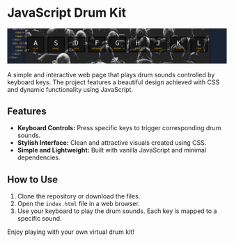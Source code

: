 # JavaScript Drum Kit

![Screenshot of the Drum Kit](./preview.png)

A simple and interactive web page that plays drum sounds controlled by keyboard keys. The project features a beautiful design achieved with CSS and dynamic functionality using JavaScript.

## Features
- **Keyboard Controls:** Press specific keys to trigger corresponding drum sounds.
- **Stylish Interface:** Clean and attractive visuals created using CSS.
- **Simple and Lightweight:** Built with vanilla JavaScript and minimal dependencies.

## How to Use
1. Clone the repository or download the files.
2. Open the `index.html` file in a web browser.
3. Use your keyboard to play the drum sounds. Each key is mapped to a specific sound.

Enjoy playing with your own virtual drum kit!

